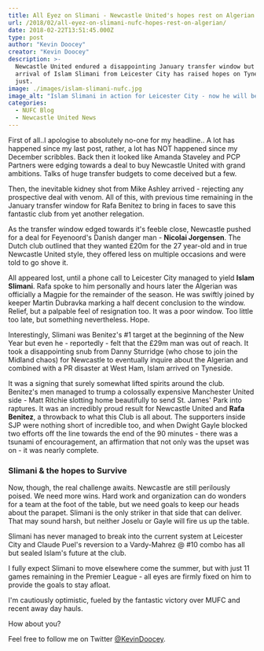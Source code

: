 ```yaml
---
title: All Eyez on Slimani - Newcastle United's hopes rest on Algerian
url: /2018/02/all-eyez-on-slimani-nufc-hopes-rest-on-algerian/
date: 2018-02-22T13:51:45.000Z
type: post
author: "Kevin Doocey"
creator: "Kevin Doocey"
description: >-
  Newcastle United endured a disappointing January transfer window but the
  arrival of Islam Slimani from Leicester City has raised hopes on Tyneside,
  just.
image: ./images/islam-slimani-nufc.jpg
image_alt: "Islam Slimani in action for Leicester City - now he will be tasked with keeping Newcastle in the Premier League."
categories:
  - NUFC Blog
  - Newcastle United News
---
```


First of all..I apologise to absolutely no-one for my headline.. A lot has happened since my last post, rather, a lot has NOT happened since my December scribbles. Back then it looked like Amanda Staveley and PCP Partners were edging towards a deal to buy Newcastle United with grand ambitions. Talks of huge transfer budgets to come deceived but a few.

Then, the inevitable kidney shot from Mike Ashley arrived - rejecting any prospective deal with venom. All of this, with previous time remaining in the January transfer window for Rafa Benitez to bring in faces to save this fantastic club from yet another relegation.

As the transfer window edged towards it's feeble close, Newcastle pushed for a deal for Feyenoord's Danish danger man - **Nicolai Jorgensen**. The Dutch club outlined that they wanted £20m for the 27 year-old and in true Newcastle United style, they offered less on multiple occasions and were told to go shove it.

All appeared lost, until a phone call to Leicester City managed to yield **Islam Slimani**. Rafa spoke to him personally and hours later the Algerian was officially a Magpie for the remainder of the season. He was swiftly joined by keeper Martin Dubravka marking a half decent conclusion to the window. Relief, but a palpable feel of resignation too. It was a poor window. Too little too late, but something nevertheless. Hope.

Interestingly, Slimani was Benitez's #1 target at the beginning of the New Year but even he - reportedly - felt that the £29m man was out of reach. It took a disappointing snub from Danny Sturridge (who chose to join the Midland chaos) for Newcastle to eventually inquire about the Algerian and combined with a PR disaster at West Ham, Islam arrived on Tyneside.

It was a signing that surely somewhat lifted spirits around the club. Benitez's men managed to trump a colossally expensive Manchester United side - Matt Ritchie slotting home beautifully to send St. James' Park into raptures. It was an incredibly proud result for Newcastle United and **Rafa Benitez**, a throwback to what this Club is all about. The supporters inside SJP were nothing short of incredible too, and when Dwight Gayle blocked two efforts off the line towards the end of the 90 minutes - there was a tsunami of encouragement, an affirmation that not only was the upset was on - it was nearly complete.

### Slimani & the hopes to Survive

Now, though, the real challenge awaits. Newcastle are still perilously poised. We need more wins. Hard work and organization can do wonders for a team at the foot of the table, but we need goals to keep our heads about the parapet. Slimani is the only striker in that side that can deliver. That may sound harsh, but neither Joselu or Gayle will fire us up the table.

Slimani has never managed to break into the current system at Leicester City and Claude Puel's reversion to a Vardy-Mahrez @ #10 combo has all but sealed Islam's future at the club.

I fully expect Slimani to move elsewhere come the summer, but with just 11 games remaining in the Premier League - all eyes are firmly fixed on him to provide the goals to stay afloat.

I'm cautiously optimistic, fueled by the fantastic victory over MUFC and recent away day hauls.

How about you?

Feel free to follow me on Twitter [@KevinDoocey](https://www.twitter.com/KevinDoocey).
